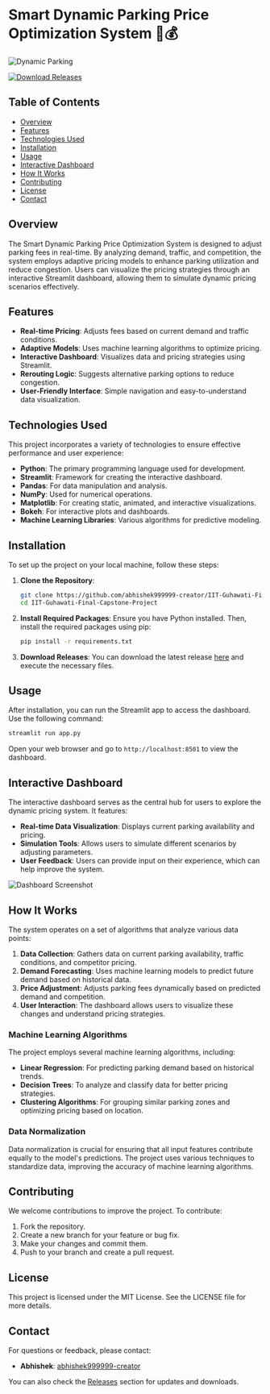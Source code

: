 # Smart Dynamic Parking Price Optimization System 🚗💰

![Dynamic Parking](https://img.shields.io/badge/Dynamic%20Parking%20Price%20Optimization%20System-Ready-brightgreen)

[![Download Releases](https://img.shields.io/badge/Download%20Releases-Click%20Here-blue)](https://github.com/abhishek999999-creator/IIT-Guhawati-Final-Capstone-Project/releases)

## Table of Contents

- [Overview](#overview)
- [Features](#features)
- [Technologies Used](#technologies-used)
- [Installation](#installation)
- [Usage](#usage)
- [Interactive Dashboard](#interactive-dashboard)
- [How It Works](#how-it-works)
- [Contributing](#contributing)
- [License](#license)
- [Contact](#contact)

## Overview

The Smart Dynamic Parking Price Optimization System is designed to adjust parking fees in real-time. By analyzing demand, traffic, and competition, the system employs adaptive pricing models to enhance parking utilization and reduce congestion. Users can visualize the pricing strategies through an interactive Streamlit dashboard, allowing them to simulate dynamic pricing scenarios effectively.

## Features

- **Real-time Pricing**: Adjusts fees based on current demand and traffic conditions.
- **Adaptive Models**: Uses machine learning algorithms to optimize pricing.
- **Interactive Dashboard**: Visualizes data and pricing strategies using Streamlit.
- **Rerouting Logic**: Suggests alternative parking options to reduce congestion.
- **User-Friendly Interface**: Simple navigation and easy-to-understand data visualization.

## Technologies Used

This project incorporates a variety of technologies to ensure effective performance and user experience:

- **Python**: The primary programming language used for development.
- **Streamlit**: Framework for creating the interactive dashboard.
- **Pandas**: For data manipulation and analysis.
- **NumPy**: Used for numerical operations.
- **Matplotlib**: For creating static, animated, and interactive visualizations.
- **Bokeh**: For interactive plots and dashboards.
- **Machine Learning Libraries**: Various algorithms for predictive modeling.

## Installation

To set up the project on your local machine, follow these steps:

1. **Clone the Repository**:
   ```bash
   git clone https://github.com/abhishek999999-creator/IIT-Guhawati-Final-Capstone-Project.git
   cd IIT-Guhawati-Final-Capstone-Project
   ```

2. **Install Required Packages**:
   Ensure you have Python installed. Then, install the required packages using pip:
   ```bash
   pip install -r requirements.txt
   ```

3. **Download Releases**:
   You can download the latest release [here](https://github.com/abhishek999999-creator/IIT-Guhawati-Final-Capstone-Project/releases) and execute the necessary files.

## Usage

After installation, you can run the Streamlit app to access the dashboard. Use the following command:

```bash
streamlit run app.py
```

Open your web browser and go to `http://localhost:8501` to view the dashboard.

## Interactive Dashboard

The interactive dashboard serves as the central hub for users to explore the dynamic pricing system. It features:

- **Real-time Data Visualization**: Displays current parking availability and pricing.
- **Simulation Tools**: Allows users to simulate different scenarios by adjusting parameters.
- **User Feedback**: Users can provide input on their experience, which can help improve the system.

![Dashboard Screenshot](https://via.placeholder.com/800x400.png?text=Interactive+Dashboard+Screenshot)

## How It Works

The system operates on a set of algorithms that analyze various data points:

1. **Data Collection**: Gathers data on current parking availability, traffic conditions, and competitor pricing.
2. **Demand Forecasting**: Uses machine learning models to predict future demand based on historical data.
3. **Price Adjustment**: Adjusts parking fees dynamically based on predicted demand and competition.
4. **User Interaction**: The dashboard allows users to visualize these changes and understand pricing strategies.

### Machine Learning Algorithms

The project employs several machine learning algorithms, including:

- **Linear Regression**: For predicting parking demand based on historical trends.
- **Decision Trees**: To analyze and classify data for better pricing strategies.
- **Clustering Algorithms**: For grouping similar parking zones and optimizing pricing based on location.

### Data Normalization

Data normalization is crucial for ensuring that all input features contribute equally to the model's predictions. The project uses various techniques to standardize data, improving the accuracy of machine learning algorithms.

## Contributing

We welcome contributions to improve the project. To contribute:

1. Fork the repository.
2. Create a new branch for your feature or bug fix.
3. Make your changes and commit them.
4. Push to your branch and create a pull request.

## License

This project is licensed under the MIT License. See the LICENSE file for more details.

## Contact

For questions or feedback, please contact:

- **Abhishek**: [abhishek999999-creator](https://github.com/abhishek999999-creator)

You can also check the [Releases](https://github.com/abhishek999999-creator/IIT-Guhawati-Final-Capstone-Project/releases) section for updates and downloads.